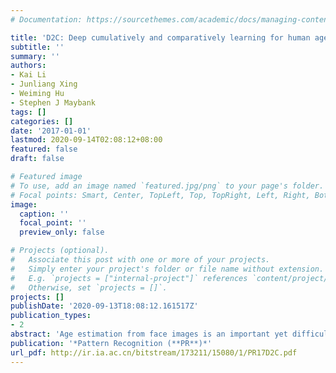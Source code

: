 ```yaml
---
# Documentation: https://sourcethemes.com/academic/docs/managing-content/

title: 'D2C: Deep cumulatively and comparatively learning for human age estimation'
subtitle: ''
summary: ''
authors:
- Kai Li
- Junliang Xing
- Weiming Hu
- Stephen J Maybank
tags: []
categories: []
date: '2017-01-01'
lastmod: 2020-09-14T02:08:12+08:00
featured: false
draft: false

# Featured image
# To use, add an image named `featured.jpg/png` to your page's folder.
# Focal points: Smart, Center, TopLeft, Top, TopRight, Left, Right, BottomLeft, Bottom, BottomRight.
image:
  caption: ''
  focal_point: ''
  preview_only: false

# Projects (optional).
#   Associate this post with one or more of your projects.
#   Simply enter your project's folder or file name without extension.
#   E.g. `projects = ["internal-project"]` references `content/project/deep-learning/index.md`.
#   Otherwise, set `projects = []`.
projects: []
publishDate: '2020-09-13T18:08:12.161517Z'
publication_types:
- 2
abstract: 'Age estimation from face images is an important yet difficult task in computer vision. Its main difficulty lies in how to design aging features that remain discriminative in spite of large facial appearance variations. Meanwhile, due to the difficulty of collecting and labeling datasets that contain sufficient samples for all possible ages, the age distributions of most benchmark datasets are often imbalanced, which makes this problem more challenge. In this work, we try to solve these difficulties by means of the mainstream deep learning techniques. Specifically, we use a convolutional neural network which can learn discriminative aging features from raw face images without any handcrafting. To combat the sample imbalance problem, we propose a novel cumulative hidden layer which is supervised by a point-wise cumulative signal. With this cumulative hidden layer, our model is learnt indirectly using faces with neighbouring ages and thus alleviate the sample imbalance problem. In order to learn more effective aging features, we further propose a comparative ranking layer which is supervised by a pair-wise comparative signal. This comparative ranking layer facilitates aging feature learning and improves the performance of the main age estimation task. In addition, since one face can be included in many different training pairs, we can make full use of the limited training data. It is noted that both of these two novel layers are differentiable, so our model is end-to-end trainable. Extensive experiments on the two of the largest benchmark datasets show that our deep age estimation model gains notable advantage on accuracy when compared against existing methods.'
publication: '*Pattern Recognition (**PR**)*'
url_pdf: http://ir.ia.ac.cn/bitstream/173211/15080/1/PR17D2C.pdf
---
```

